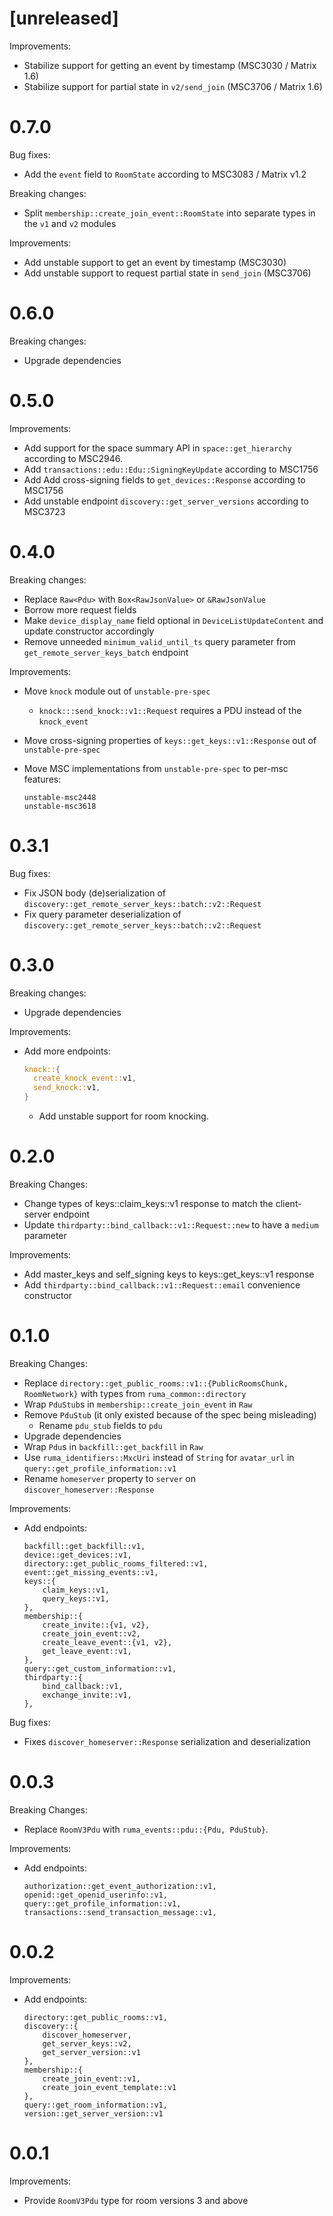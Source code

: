# [unreleased]

Improvements:

* Stabilize support for getting an event by timestamp (MSC3030 / Matrix 1.6)
* Stabilize support for partial state in `v2/send_join` (MSC3706 / Matrix 1.6)

# 0.7.0

Bug fixes:

* Add the `event` field to `RoomState` according to MSC3083 / Matrix v1.2

Breaking changes:

* Split `membership::create_join_event::RoomState` into separate types in the `v1` and `v2` modules

Improvements:

* Add unstable support to get an event by timestamp (MSC3030)
* Add unstable support to request partial state in `send_join` (MSC3706)

# 0.6.0

Breaking changes:

* Upgrade dependencies

# 0.5.0

Improvements:

* Add support for the space summary API in `space::get_hierarchy` according to MSC2946.
* Add `transactions::edu::Edu::SigningKeyUpdate` according to MSC1756
* Add Add cross-signing fields to `get_devices::Response` according to MSC1756
* Add unstable endpoint `discovery::get_server_versions` according to MSC3723

# 0.4.0

Breaking changes:

* Replace `Raw<Pdu>` with `Box<RawJsonValue>` or `&RawJsonValue`
* Borrow more request fields
* Make `device_display_name` field optional in `DeviceListUpdateContent` and update constructor accordingly
* Remove unneeded `minimum_valid_until_ts` query parameter from `get_remote_server_keys_batch` endpoint

Improvements:

* Move `knock` module out of `unstable-pre-spec`
  * `knock:::send_knock::v1::Request` requires a PDU instead of the `knock_event`
* Move cross-signing properties of `keys::get_keys::v1::Response` out of `unstable-pre-spec`
* Move MSC implementations from `unstable-pre-spec` to per-msc features:

  ```
  unstable-msc2448
  unstable-msc3618
  ```

# 0.3.1

Bug fixes:

* Fix JSON body (de)serialization of `discovery::get_remote_server_keys::batch::v2::Request`
* Fix query parameter deserialization of `discovery::get_remote_server_keys::batch::v2::Request`

# 0.3.0

Breaking changes:

* Upgrade dependencies

Improvements:

* Add more endpoints:

  ```rust
  knock::{
    create_knock_event::v1,
    send_knock::v1,
  }
  ```

  * Add unstable support for room knocking.

# 0.2.0

Breaking Changes:

* Change types of keys::claim_keys::v1 response to match the client-server endpoint
* Update `thirdparty::bind_callback::v1::Request::new` to have a `medium` parameter

Improvements:

* Add master_keys and self_signing keys to keys::get_keys::v1 response
* Add `thirdparty::bind_callback::v1::Request::email` convenience constructor

# 0.1.0

Breaking Changes:

* Replace `directory::get_public_rooms::v1::{PublicRoomsChunk, RoomNetwork}` with types from
  `ruma_common::directory`
* Wrap `PduStub`s in `membership::create_join_event` in `Raw`
* Remove `PduStub` (it only existed because of the spec being misleading)
  * Rename `pdu_stub` fields to `pdu`
* Upgrade dependencies
* Wrap `Pdu`s in `backfill::get_backfill` in `Raw`
* Use `ruma_identifiers::MxcUri` instead of `String` for `avatar_url` in
  `query::get_profile_information::v1`
* Rename `homeserver` property to `server` on `discover_homeserver::Response`

Improvements:

* Add endpoints:

  ```
  backfill::get_backfill::v1,
  device::get_devices::v1,
  directory::get_public_rooms_filtered::v1,
  event::get_missing_events::v1,
  keys::{
      claim_keys::v1,
      query_keys::v1,
  },
  membership::{
      create_invite::{v1, v2},
      create_join_event::v2,
      create_leave_event::{v1, v2},
      get_leave_event::v1,
  },
  query::get_custom_information::v1,
  thirdparty::{
      bind_callback::v1,
      exchange_invite::v1,
  },
  ```

Bug fixes:

* Fixes `discover_homeserver::Response` serialization and deserialization

# 0.0.3

Breaking Changes:

* Replace `RoomV3Pdu` with `ruma_events::pdu::{Pdu, PduStub}`.

Improvements:

* Add endpoints:

  ```
  authorization::get_event_authorization::v1,
  openid::get_openid_userinfo::v1,
  query::get_profile_information::v1,
  transactions::send_transaction_message::v1,
  ```

# 0.0.2

Improvements:

* Add endpoints:

  ```
  directory::get_public_rooms::v1,
  discovery::{
      discover_homeserver,
      get_server_keys::v2,
      get_server_version::v1
  },
  membership::{
      create_join_event::v1,
      create_join_event_template::v1
  },
  query::get_room_information::v1,
  version::get_server_version::v1
  ```

# 0.0.1

Improvements:

* Provide `RoomV3Pdu` type for room versions 3 and above
